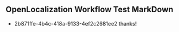 ## OpenLocalization Workflow Test MarkDown
* 2b871ffe-4b4c-418a-9133-4ef2c2681ee2 thanks!

<!--HONumber=Jul16_HO3-->


